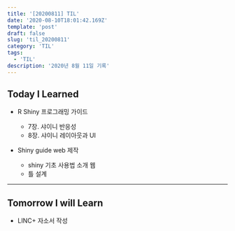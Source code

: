```yaml
---
title: '[20200811] TIL'
date: '2020-08-10T18:01:42.169Z'
template: 'post'
draft: false
slug: 'til_20200811'
category: 'TIL'
tags:
  - 'TIL'
description: '2020년 8월 11일 기록'
---
```


## Today I Learned

- R Shiny 프로그래밍 가이드

  - 7장. 샤이니 반응성
  - 8장. 샤이니 레이아웃과 UI

- Shiny guide web 제작
  - shiny 기초 사용법 소개 웹
  - 틀 설계

<hr>

## Tomorrow I will Learn

- LINC+ 자소서 작성
